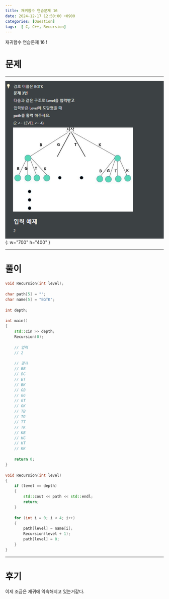 ```yaml
---
title: 재귀함수 연습문제 16
date: 2024-12-17 12:50:00 +0900
categories: [Question]  
tags:  [ C, C++, Recursion]
---
```


재귀함수 연습문제 16 !

# 문제   
---------------------------------------

![Desktop View](/assets/img/Recursion16.png){: w="700" h="400" }

---------------------------------------

# 풀이

```c++
void Recursion(int level);

char path[5] = "";
char name[5] = "BGTK";

int depth;

int main()
{
    std::cin >> depth;
    Recursion(0);
    
    // 입력
    // 2

    // 결과
    // BB
    // BG
    // BT
    // BK
    // GB
    // GG
    // GT
    // GK
    // TB
    // TG
    // TT
    // TK
    // KB
    // KG
    // KT
    // KK

    return 0;
}

void Recursion(int level)
{
    if (level == depth)
    {
        std::cout << path << std::endl;
        return;
    }
    
    for (int i = 0; i < 4; i++)
    {
        path[level] = name[i];
        Recursion(level + 1);
        path[level] = 0;
    }
}
```
---------------------------------------

# 후기

이제 조금은 재귀에 익숙해지고 있는거같다.


